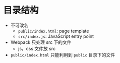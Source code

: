 # 目录结构
- 不可改名
    - `public/index.html`: page template
    - `src/index.js`: JavaScript entry point
- Webpack 只处理 src 下的文件
    - js，css 文件放 src
- `public/index.html` 只能利用到 `public` 目录下的文件
# 
